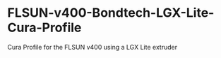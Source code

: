 # FLSUN-v400-Bondtech-LGX-Lite-Cura-Profile
Cura Profile for the FLSUN v400 using a LGX Lite extruder
